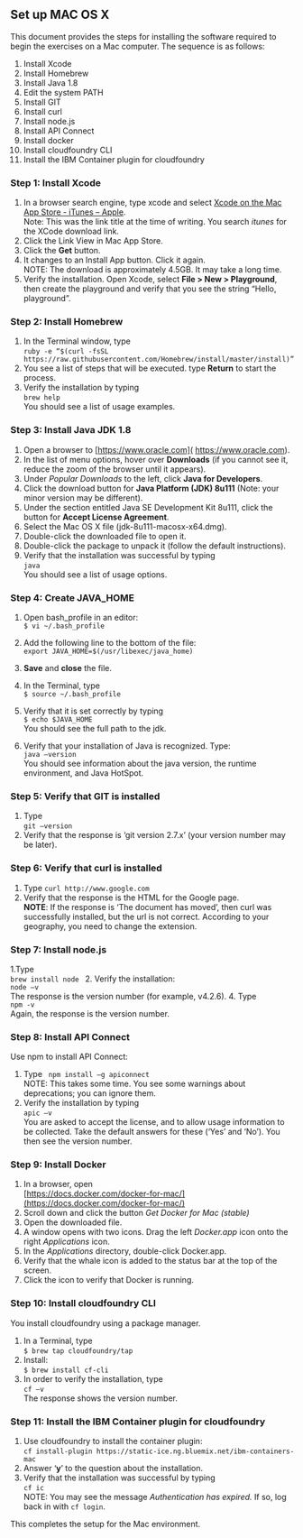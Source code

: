 ## Set up MAC OS X 
This document provides the steps for installing the software required to begin the exercises on a Mac computer. The sequence is as follows:  
1. Install Xcode  
2. Install Homebrew  
3. Install Java 1.8  
4. Edit the system PATH  
5. Install GIT  
6. Install curl  
7. Install node.js  
8. Install API Connect  
9. Install docker  
10. Install cloudfoundry CLI  
11. Install the IBM Container plugin for cloudfoundry  

### Step 1: Install Xcode
1.	In a browser search engine, type xcode and select [Xcode on the Mac App Store - iTunes – Apple]( https://itunes.apple.com/ca/app/xcode/id497799835?mt=12).  
Note: This was the link title at the time of writing. You search *itunes* for the XCode download link.  
2. Click the Link View in Mac App Store.
3. Click the **Get** button. 
4. It changes to an Install App button. Click it again.  
NOTE: The download is approximately 4.5GB. It may take a long time.
5. Verify the installation. Open Xcode, select **File > New > Playground**, then create the playground and verify that you see the string “Hello, playground”.

### Step 2: Install Homebrew
1. In the Terminal window, type  
`ruby -e “$(curl -fsSL https://raw.githubusercontent.com/Homebrew/install/master/install)”`
2. You see a list of steps that will be executed. type **Return** to start the process.
3. Verify the installation by typing  
`brew help`  
You should see a list of usage examples.

### Step 3: Install Java JDK 1.8 
1. Open a browser to [https://www.oracle.com]( https://www.oracle.com).  
2. In the list of menu options, hover over **Downloads** (if you cannot see it, reduce the zoom of the browser until it appears).  
3. Under *Popular Downloads* to the left, click **Java for Developers**.  
4. Click the download button for **Java Platform (JDK) 8u111** (Note: your minor version may be different).  
5. Under the section entitled Java SE Development Kit 8u111, click the button for **Accept License Agreement**.  
6. Select the Mac OS X file (jdk-8u111-macosx-x64.dmg).  
7. Double-click the downloaded file to open it.
8. Double-click the package to unpack it (follow the default instructions).
9. Verify that the installation was successful by typing  
`java`  
You should see a list of usage options.

### Step 4: Create JAVA_HOME
1. Open bash_profile in an editor:  
`$ vi ~/.bash_profile`
2. Add the following line to the bottom of the file:  
`export JAVA_HOME=$(/usr/libexec/java_home)`
 
3. **Save** and **close** the file.  
4. In the Terminal, type  
`$ source ~/.bash_profile`
5. Verify that it is set correctly by typing  
`$ echo $JAVA_HOME`  
You should see the full path to the jdk.
6. Verify that your installation of Java is recognized. Type:  
`java –version`  
You should see information about the java version, the runtime environment, and Java HotSpot.

### Step 5: Verify that GIT is installed
1. Type  
`git –version`
2. Verify that the response is ‘git version 2.7.x’ (your version number may be later).

### Step 6: Verify that curl is installed
1. Type
`curl http://www.google.com`
2. Verify that the response is the HTML for the Google page.  
**NOTE**: If the response is ‘The document has moved’, then curl was successfully installed, but the url is not correct. According to your geography, you need to change the extension. 

### Step 7: Install node.js
1.Type  
	`brew install node `
2. Verify the installation:  
`node –v`  
The response is the version number (for example, v4.2.6).
4. Type  
`npm -v`  
Again, the response is the version number.

### Step 8: Install API Connect
Use npm to install API Connect:  
1. Type ` npm install –g apiconnect`  
NOTE: This takes some time. You see some warnings about deprecations; you can ignore them.
2. Verify the installation by typing  
`apic –v`  
You are asked to accept the license, and to allow usage information to be collected. Take the default answers for these (‘Yes’ and ‘No’). You then see the version number.

### Step 9: Install Docker
1. In a browser, open   
[https://docs.docker.com/docker-for-mac/](https://docs.docker.com/docker-for-mac/)
2. Scroll down and click the button *Get Docker for Mac (stable)*
3. Open the downloaded file.
4. A window opens with two icons. Drag the left *Docker.app* icon onto the right *Applications* icon.
5. In the *Applications* directory, double-click Docker.app.
6. Verify that the whale icon is added to the status bar at the top of the screen.
7. Click the icon to verify that Docker is running. 

### Step 10: Install cloudfoundry CLI
You install cloudfoundry using a package manager.
1. In a Terminal, type  
`$ brew tap cloudfoundry/tap`
2. Install:  
`$ brew install cf-cli`
3. In order to verify the installation, type  
`cf –v`  
The response shows the version number.

### Step 11: Install the IBM Container plugin for cloudfoundry
1. Use cloudfoundry to install the container plugin:  
`cf install-plugin https://static-ice.ng.bluemix.net/ibm-containers-mac`
2. Answer ‘**y**’ to the question about the installation.
3. Verify that the installation was successful by typing  
`cf ic`  
NOTE: You may see the message *Authentication has expired.* If so, log back in with `cf login`.

This completes the setup for the Mac environment.



